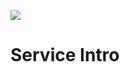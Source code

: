 ![](https://market-green-app.herokuapp.com/static/media/logo2.2608f26ac46fbd8708e5.png)

# **Service Intro**
